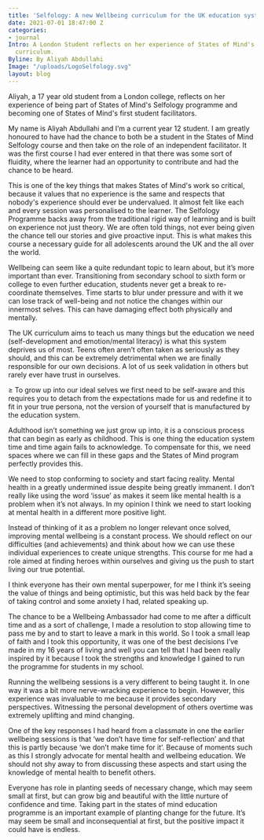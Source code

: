 ```yaml
---
title: 'Selfology: A new Wellbeing curriculum for the UK education system'
date: 2021-07-01 18:47:00 Z
categories:
- journal
Intro: A London Student reflects on her experience of States of Mind's new Selfology
  curriculum.
Byline: By Aliyah Abdullahi
Image: "/uploads/LogoSelfology.svg"
layout: blog
---
```


Aliyah, a 17 year old student from a London college, reflects on her experience of being part of States of Mind's Selfology programme and becoming one of States of Mind's first student facilitators.

My name is Aliyah Abdullahi and I’m a current year 12 student. I am greatly honoured to have had the chance to both be a student in the States of Mind Selfology course and then take on the role of an independent facilitator. It was the first course I had ever entered in that there was some sort of fluidity, where the learner had an opportunity to contribute and had the chance to be heard.

This is one of the key things that makes States of Mind's work so critical, because it values that no experience is the same and respects that nobody's experience should ever be undervalued. It almost felt like each and every session was personalised to the learner. The Selfology Programme backs away from the traditional rigid way of learning and is built on experience not just theory. We are often told things, not ever being given the chance tell our stories and give proactive input. This is what makes this course a necessary guide for all adolescents around the UK and the all over the world.

Wellbeing can seem like a quite redundant topic to learn about, but it’s more important than ever. Transitioning from secondary school to sixth form or college to even further education, students never get a break to re-coordinate themselves. Time starts to blur under pressure and with it we can lose track of well-being and not notice the changes within our innermost selves. This can have damaging effect both physically and mentally.

The UK curriculum aims to teach us many things but the education we need (self-development and emotion/mental literacy) is what this system deprives us of most. Teens often aren’t often taken as seriously as they should, and this can be extremely detrimental when we are finally responsible for our own decisions. A lot of us seek validation in others but rarely ever have trust in ourselves.

≥ To grow up into our ideal selves we first need to be self-aware and this requires you to detach from the expectations made for us and redefine it to fit in your true persona, not the version of yourself that is manufactured by the education system.

Adulthood isn’t something we just grow up into, it is a conscious process that can begin as early as childhood. This is one thing the education system time and time again fails to acknowledge. To compensate for this, we need spaces where we can fill in these gaps and the States of Mind program perfectly provides this.

We need to stop conforming to society and start facing reality. Mental health in a greatly undermined issue despite being greatly immanent. I don’t really like using the word ‘issue’ as makes it seem like mental health is a problem when it’s not always. In my opinion I think we need to start looking at mental health in a different more positive light.

Instead of thinking of it as a problem no longer relevant once solved, improving mental wellbeing is a constant process. We should reflect on our difficulties (and achievements) and think about how we can use these individual experiences to create unique strengths. This course for me had a role aimed at finding heroes within ourselves and giving us the push to start living our true potential.

I think everyone has their own mental superpower, for me I think it’s seeing the value of things and being optimistic, but this was held back by the fear of taking control and some anxiety I had, related speaking up.

The chance to be a Wellbeing Ambassador had come to me after a difficult time and as a sort of challenge, I made a resolution to stop allowing time to pass me by and to start to leave a mark in this world. So I took a small leap of faith and I took this opportunity, it was one of the best decisions I’ve made in my 16 years of living and well you can tell that I had been really inspired by it because I took the strengths and knowledge I gained to run the programme for students in my school.

Running the wellbeing sessions is a very different to being taught it. In one way it was a bit more nerve-wracking experience to begin. However, this experience was invaluable to me because it provides secondary perspectives. Witnessing the personal development of others overtime was extremely uplifting and mind changing.

One of the key responses I had heard from a classmate in one the earlier wellbeing sessions is that ‘we don’t have time for self-reflection’ and that this is partly because ‘we don’t make time for it’. Because of moments such as this I strongly advocate for mental health and wellbeing education. We should not shy away to from discussing these aspects and start using the knowledge of mental health to benefit others.

Everyone has role in planting seeds of necessary change, which may seem small at first, but can grow big and beautiful with the little nurture of confidence and time. Taking part in the states of mind education programme is an important example of planting change for the future. It’s may seem be small and inconsequential at first, but the positive impact it could have is endless.